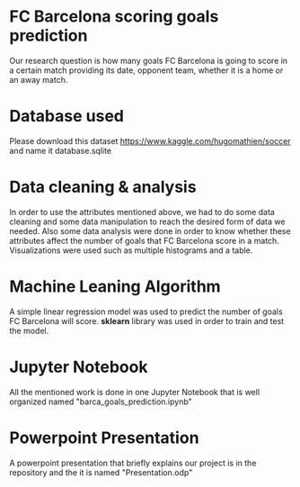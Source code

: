 # FC Barcelona scoring goals prediction
Our research question is how many goals FC Barcelona is going to score in a certain match providing its date, opponent team, whether it is a home or an away match.

# Database used
Please download this dataset https://www.kaggle.com/hugomathien/soccer and name it database.sqlite

# Data cleaning & analysis
In order to use the attributes mentioned above, we had to do some data cleaning and some data manipulation to reach the desired form of data we needed. Also some data analysis were done in order to know whether these attributes affect the number of goals that FC Barcelona score in a match. Visualizations were used such as multiple histograms and a table.

# Machine Leaning Algorithm
A simple linear regression model was used to predict the number of goals FC Barcelona will score. **sklearn** library was used in order to train and test the model.

# Jupyter Notebook
All the mentioned work is done in one Jupyter Notebook that is well organized named "barca_goals_prediction.ipynb"

# Powerpoint Presentation
A powerpoint presentation that briefly explains our project is in the repository and the it is named "Presentation.odp"